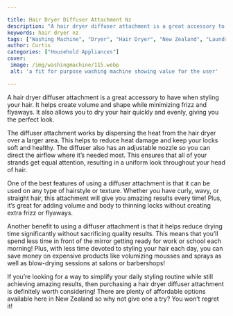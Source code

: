 ```yaml
---

title: Hair Dryer Diffuser Attachment Nz
description: "A hair dryer diffuser attachment is a great accessory to have when styling your hair. It helps create volume and shape while minim...see more detail"
keywords: hair dryer nz
tags: ["Washing Machine", "Dryer", "Hair Dryer", "New Zealand", "Laundry Appliances", "Appliance Consumption"]
author: Curtis
categories: ["Household Appliances"]
cover: 
 image: /img/washingmachine/115.webp
 alt: 'a fit for purpose washing machine showing value for the user'

---
```


A hair dryer diffuser attachment is a great accessory to have when styling your hair. It helps create volume and shape while minimizing frizz and flyaways. It also allows you to dry your hair quickly and evenly, giving you the perfect look.

The diffuser attachment works by dispersing the heat from the hair dryer over a larger area. This helps to reduce heat damage and keep your locks soft and healthy. The diffuser also has an adjustable nozzle so you can direct the airflow where it’s needed most. This ensures that all of your strands get equal attention, resulting in a uniform look throughout your head of hair.

One of the best features of using a diffuser attachment is that it can be used on any type of hairstyle or texture. Whether you have curly, wavy, or straight hair, this attachment will give you amazing results every time! Plus, it’s great for adding volume and body to thinning locks without creating extra frizz or flyaways.

Another benefit to using a diffuser attachment is that it helps reduce drying time significantly without sacrificing quality results. This means that you’ll spend less time in front of the mirror getting ready for work or school each morning! Plus, with less time devoted to styling your hair each day, you can save money on expensive products like volumizing mousses and sprays as well as blow-drying sessions at salons or barbershops! 

If you’re looking for a way to simplify your daily styling routine while still achieving amazing results, then purchasing a hair dryer diffuser attachment is definitely worth considering! There are plenty of affordable options available here in New Zealand so why not give one a try? You won’t regret it!

